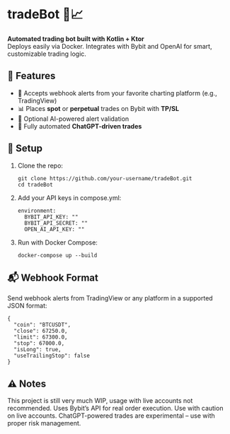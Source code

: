 # tradeBot 🤖📈

**Automated trading bot built with Kotlin + Ktor**  
Deploys easily via Docker. Integrates with Bybit and OpenAI for smart, customizable trading logic.

## 🚀 Features

- 📩 Accepts webhook alerts from your favorite charting platform (e.g., TradingView)
- 📊 Places **spot** or **perpetual** trades on Bybit with **TP/SL**
- 🧠 Optional AI-powered alert validation
- 🤖 Fully automated **ChatGPT-driven trades**

## 🔧 Setup

1. Clone the repo:
   ```
   git clone https://github.com/your-username/tradeBot.git
   cd tradeBot
   ```
   
2. Add your API keys in compose.yml:
   ```
   environment:
     BYBIT_API_KEY: ""
     BYBIT_API_SECRET: ""
     OPEN_AI_API_KEY: ""
   ```
   
3. Run with Docker Compose:
   ```
   docker-compose up --build
   ```

## 📬 Webhook Format
Send webhook alerts from TradingView or any platform in a supported JSON format:
```
{
  "coin": "BTCUSDT",
  "close": 67250.0,
  "limit": 67300.0,
  "stop": 67000.0,
  "isLong": true,
  "useTrailingStop": false
}
```

## ⚠️ Notes
This project is still very much WIP, usage with live accounts not recommended.
Uses Bybit’s API for real order execution. Use with caution on live accounts.
ChatGPT-powered trades are experimental – use with proper risk management.
